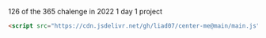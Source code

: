 126 of the 365 chalenge in 2022 1 day 1 project
```html
<script src="https://cdn.jsdelivr.net/gh/liad07/center-me@main/main.js"></script>
